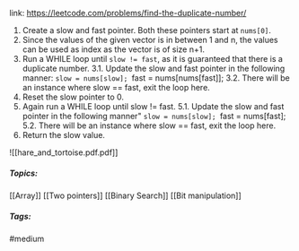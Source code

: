 link: https://leetcode.com/problems/find-the-duplicate-number/

1. Create a slow and fast pointer. Both these pointers start at `nums[0]`.
2. Since the values of the given vector is in between 1 and n, the values can be used as index as the vector is of size n+1.
3. Run a WHILE loop until `slow != fast`, as it is guaranteed that there is a duplicate number.
	3.1. Update the slow and fast pointer in the following manner:
		`slow = nums[slow];
		`fast = nums[nums[fast]];
	3.2. There will be an instance where slow == fast, exit the loop here.
4. Reset the slow pointer to 0.
5. Again run a WHILE loop until slow != fast.
	5.1. Update the slow and fast pointer in the following manner"
		`slow = nums[slow];
		`fast = nums[fast];
	5.2. There will be an instance where slow == fast, exit the loop here.
6. Return the slow value.

![[hare_and_tortoise.pdf.pdf]]


##### Topics:
[[Array]] [[Two pointers]] [[Binary Search]] [[Bit manipulation]]

##### Tags:
#medium 
